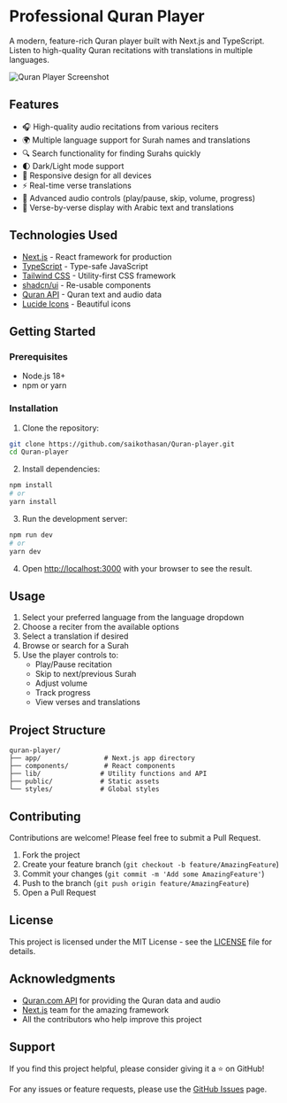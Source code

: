 # Professional Quran Player

A modern, feature-rich Quran player built with Next.js and TypeScript. Listen to high-quality Quran recitations with translations in multiple languages.

![Quran Player Screenshot](https://sjc.microlink.io/0QV2m6h83V7CoaEaJeJhB8LW4gF8KUhAZEe1jxBsHkrUb6ITj2oAnVcGPIa2Eb-kG6X1Bh1a7tTkXeD4lGBQKg.jpeg)

## Features

- 🎧 High-quality audio recitations from various reciters
- 🌍 Multiple language support for Surah names and translations
- 🔍 Search functionality for finding Surahs quickly
- 🌓 Dark/Light mode support
- 📱 Responsive design for all devices
- ⚡ Real-time verse translations
- 🎵 Advanced audio controls (play/pause, skip, volume, progress)
- 📖 Verse-by-verse display with Arabic text and translations

## Technologies Used

- [Next.js](https://nextjs.org/) - React framework for production
- [TypeScript](https://www.typescriptlang.org/) - Type-safe JavaScript
- [Tailwind CSS](https://tailwindcss.com/) - Utility-first CSS framework
- [shadcn/ui](https://ui.shadcn.com/) - Re-usable components
- [Quran API](https://quran.api-docs.io/) - Quran text and audio data
- [Lucide Icons](https://lucide.dev/) - Beautiful icons

## Getting Started

### Prerequisites

- Node.js 18+ 
- npm or yarn

### Installation

1. Clone the repository:
```bash
git clone https://github.com/saikothasan/Quran-player.git
cd Quran-player
```

2. Install dependencies:
```bash
npm install
# or
yarn install
```

3. Run the development server:
```bash
npm run dev
# or
yarn dev
```

4. Open [http://localhost:3000](http://localhost:3000) with your browser to see the result.

## Usage

1. Select your preferred language from the language dropdown
2. Choose a reciter from the available options
3. Select a translation if desired
4. Browse or search for a Surah
5. Use the player controls to:
   - Play/Pause recitation
   - Skip to next/previous Surah
   - Adjust volume
   - Track progress
   - View verses and translations

## Project Structure

```
quran-player/
├── app/                # Next.js app directory
├── components/         # React components
├── lib/               # Utility functions and API
├── public/            # Static assets
└── styles/            # Global styles
```

## Contributing

Contributions are welcome! Please feel free to submit a Pull Request.

1. Fork the project
2. Create your feature branch (`git checkout -b feature/AmazingFeature`)
3. Commit your changes (`git commit -m 'Add some AmazingFeature'`)
4. Push to the branch (`git push origin feature/AmazingFeature`)
5. Open a Pull Request

## License

This project is licensed under the MIT License - see the [LICENSE](LICENSE) file for details.

## Acknowledgments

- [Quran.com API](https://quran.api-docs.io/) for providing the Quran data and audio
- [Next.js](https://nextjs.org/) team for the amazing framework
- All the contributors who help improve this project

## Support

If you find this project helpful, please consider giving it a ⭐️ on GitHub!

For any issues or feature requests, please use the [GitHub Issues](https://github.com/saikothasan/Quran-player/issues) page.
